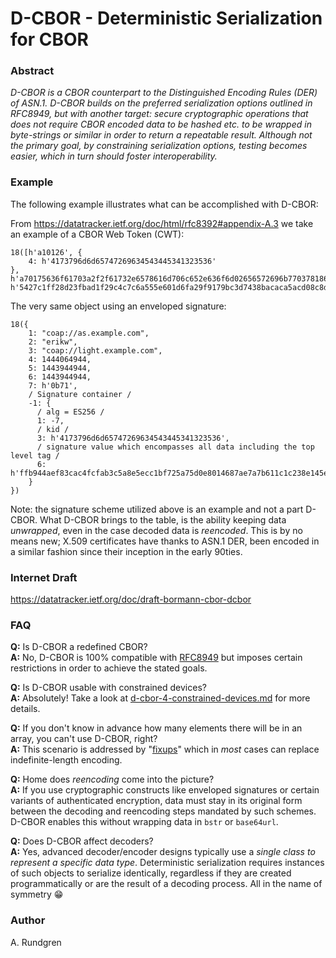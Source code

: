 # D-CBOR - Deterministic Serialization for CBOR

### Abstract
_D-CBOR is a CBOR counterpart to the Distinguished Encoding Rules (DER) 
of ASN.1. D-CBOR builds on the preferred serialization options outlined 
in RFC8949, but with another target: secure cryptographic operations that
does not require CBOR encoded data to be hashed etc. to be wrapped in 
byte-strings or similar in order to return a repeatable result.
Although not the primary goal, by constraining serialization options,
testing becomes easier, which in turn should foster interoperability._

### Example
The following example illustrates what can be accomplished with D-CBOR:

From https://datatracker.ietf.org/doc/html/rfc8392#appendix-A.3 we take an example of a CBOR Web Token (CWT):
```cbor
18([h'a10126', {
    4: h'4173796d6d65747269634543445341323536'
}, h'a70175636f61703a2f2f61732e6578616d706c652e636f6d02656572696b77037818636f61703a2f2f6c696768742e6578616d706c652e636f6d041a5612aeb0051a5610d9f0061a5610d9f007420b71', h'5427c1ff28d23fbad1f29c4c7c6a555e601d6fa29f9179bc3d7438bacaca5acd08c8d4d4f96131680c429a01f85951ecee743a52b9b63632c57209120e1c9e30'])
```

The very same object using an enveloped signature:
```cbor
18({
    1: "coap://as.example.com",
    2: "erikw",
    3: "coap://light.example.com",
    4: 1444064944,
    5: 1443944944,
    6: 1443944944,
    7: h'0b71',
    / Signature container /
    -1: {
      / alg = ES256 /
      1: -7,
      / kid /
      3: h'4173796d6d65747269634543445341323536',
      / signature value which encompasses all data including the top level tag /
      6: h'ffb944aef83cac4fcfab3c5a8e5ecc1bf725a75d0e8014687ae7a7b611c1c238e145e43bbea9cb229d360a85224fb439c2cc25cda922e5e54965f6c9626bad59'
    }
})
```
Note: the signature scheme utilized above is an example and not a part D-CBOR.
What D-CBOR brings to the table, is the ability keeping data _unwrapped_,
even in the case decoded data is _reencoded_.
This is by no means new; X.509 certificates have thanks to ASN.1 DER,
been encoded in a similar fashion since their inception in the early 90ties.

### Internet Draft
https://datatracker.ietf.org/doc/draft-bormann-cbor-dcbor

### FAQ
__Q:__ Is D-CBOR a redefined CBOR?<br>
__A:__ No, D-CBOR is 100% compatible with
[RFC8949](https://www.rfc-editor.org/rfc/rfc8949.html)
but imposes certain restrictions in order to achieve the stated goals.

__Q:__ Is D-CBOR usable with constrained devices?<br>
__A:__ Absolutely! Take a look at 
[d-cbor-4-constrained-devices.md](d-cbor-4-constrained-devices.md)
for more details.

__Q:__ If you don't know in advance how many elements there will be in
an array, you can't use D-CBOR, right?<br>
__A:__ This scenario is addressed by
"[fixups](d-cbor-4-constrained-devices.md#handling-indefinite-length-data)"
which in _most_ cases can replace indefinite-length encoding.

__Q:__ Home does _reencoding_ come into the picture?<br>
__A:__ If you use cryptographic constructs like enveloped signatures
or certain variants of authenticated encryption, data must stay
in its original form between the decoding and reencoding
steps mandated by such schemes.
D-CBOR enables this without wrapping data in `bstr` or `base64url`.

__Q:__ Does D-CBOR affect decoders?<br>
__A:__ Yes, advanced decoder/encoder designs typically use a _single
class to represent a specific data type_.  Deterministic serialization requires
instances of such objects to serialize identically,
regardless if they are created programmatically or are the
result of a decoding process.
All in the name of symmetry 😁

### Author
A. Rundgren
